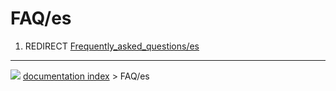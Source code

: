 # FAQ/es
1.  REDIRECT [Frequently\_asked\_questions/es](Frequently_asked_questions/es.md)



---
![](images/Right_arrow.png) [documentation index](../README.md) > FAQ/es
